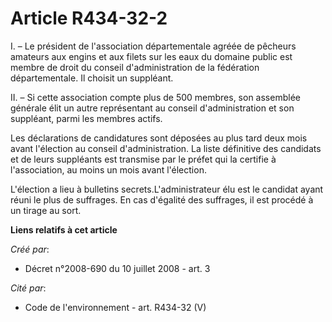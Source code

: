 # Article R434-32-2

I. – Le président de l'association départementale agréée de pêcheurs amateurs aux engins et aux filets sur les eaux du
domaine public est membre de droit du conseil d'administration de la fédération départementale. Il choisit un suppléant.

II. – Si cette association compte plus de 500 membres, son assemblée générale élit un autre représentant au conseil
d'administration et son suppléant, parmi les membres actifs.

Les déclarations de candidatures sont déposées au plus tard deux mois avant l'élection au conseil d'administration. La liste
définitive des candidats et de leurs suppléants est transmise par le préfet qui la certifie à l'association, au moins un mois
avant l'élection.

L'élection a lieu à bulletins secrets.L'administrateur élu est le candidat ayant réuni le plus de suffrages. En cas d'égalité
des suffrages, il est procédé à un tirage au sort.

**Liens relatifs à cet article**

_Créé par_:

  - Décret n°2008-690 du 10 juillet 2008 - art. 3

_Cité par_:

  - Code de l'environnement - art. R434-32 (V)
